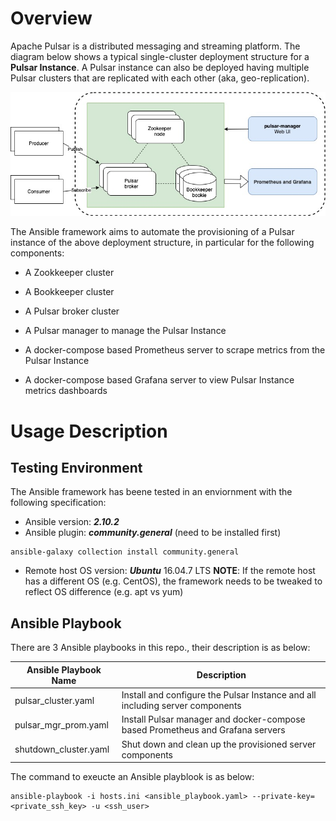 # Overview

Apache Pulsar is a distributed messaging and streaming platform. The diagram below shows a typical single-cluster deployment structure for a **Pulsar Instance**. A Pulsar instance can also be deployed having multiple Pulsar clusters that are replicated with each other (aka, geo-replication).

<img src="https://github.com/yabinmeng/pulsar_deploy/blob/master/resources/Pulsar.Architecture.Simplified.jpg" width=800>

The Ansible framework aims to automate the provisioning of a Pulsar instance of the above deployment structure, in particular for the following components:
* A Zookkeeper cluster
* A Bookkeeper cluster
* A Pulsar broker cluster
* A Pulsar manager to manage the Pulsar Instance

* A docker-compose based Prometheus server to scrape metrics from the Pulsar Instance
* A docker-compose based Grafana server to view Pulsar Instance metrics dashboards

# Usage Description

## Testing Environment

The Ansible framework has beene tested in an enviornment with the following specification:

* Ansible version: ***2.10.2***
* Ansible plugin: ***community.general*** (need to be installed first)
```
ansible-galaxy collection install community.general
```
* Remote host OS version: ***Ubuntu*** 16.04.7 LTS 
  **NOTE**: If the remote host has a different OS (e.g. CentOS), the framework needs to be tweaked to reflect OS difference (e.g. apt vs yum)

##  Ansible Playbook

There are 3 Ansible playbooks in this repo., their description is as below:

| Ansible Playbook Name | Description |
| --------------------- | ----------- |
| pulsar_cluster.yaml | Install and configure the Pulsar Instance and all including server components |
| pulsar_mgr_prom.yaml | Install Pulsar manager and docker-compose based Prometheus and Grafana servers |
| shutdown_cluster.yaml | Shut down and clean up the provisioned server components |

The command to exeucte an Ansible playblook is as below:
```
ansible-playbook -i hosts.ini <ansible_playbook.yaml> --private-key=<private_ssh_key> -u <ssh_user>
```

